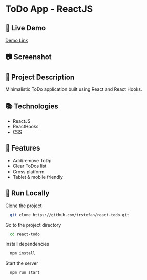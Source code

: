 # ToDo App - ReactJS

## :link:	Live Demo 

[Demo Link](https://trstefan.github.io/react-todo/)

## 📷 Screenshot

## 📝 Project Description

Minimalistic ToDo application built using React and React Hooks.

## 📚 Technologies

- ReactJS
- ReactHooks
- CSS

## 🎯 Features

- Add/remove ToDp
- Clear ToDos list
- Cross platform
- Tablet & mobile friendly

## :runner: Run Locally 
Clone the project

```bash
  git clone https://github.com/trstefan/react-todo.git
```

Go to the project directory

```bash
  cd react-todo
```

Install dependencies

```bash
  npm install
```

Start the server

```bash
  npm run start
```
